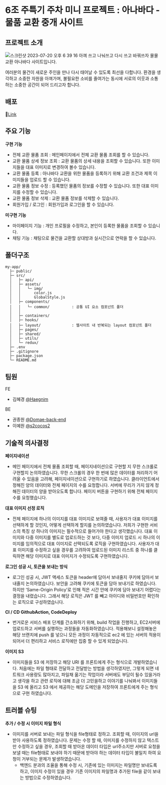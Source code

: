 # 6조 주특기 주차 미니 프로젝트 : 아나바다 - 물품 교환 중개 사이트

## 프로젝트 소개

![스크린샷 2023-07-20 오후 6 39 16](https://github.com/anabada-123/FE/assets/84562770/719c1647-d442-4bcf-ad2f-a9d358a792f5)
아껴 쓰고 나눠쓰고 다시 쓰고 바꿔쓰자
물물 교환 아나바다 사이트입니다.

여러분의 물건이 새로운 주인을 만나 다시 태어날 수 있도록 최선을 다합니다.
환경을 생각하고 소중한 자원을 아껴가며, 불필요한 소비를 줄여가는 동시에
서로의 이웃과 소통하는 소중한 공간이 되어 드리고자 합니다.

## 배포

📎[Link](https://fe-anabadastore.vercel.app/)

## 주요 기능

**구현 기능**

-   전체 교환 물품 조회 : 메인페이지에서 전체 교환 물품 조회를 할 수 있습니다.
-   교환 물품 상세 정보 조회 : 교환 물품의 상세 내용을 조회할 수 있습니다. 또한 이미지들을 대표 이미지로 변경하여 볼수 있습니다.
-   교환 물품 등록 : 아나바다 교환을 위한 물품을 등록하기 위해 교환 조건과 제목 이미지들을 업로드 할 수 있습니다.
-   교환 물품 정보 수정 : 등록했던 물품의 정보를 수정할 수 있습니다. 또한 대표 이미지를 수정할 수 있습니다.
-   교환 물품 정보 삭제 : 교환 물품 정보를 삭제할 수 있습니다.
-   회원가입 / 로그인 : 회원가입과 로그인을 할 수 있습니다.

**미구현 기능**

-   마이페이지 기능 : 개인 프로필을 수정하고, 본인이 등록한 물품을 조회할 수 있습니다.
-   채팅 기능 : 채팅으로 물건을 교환할 상대방과 실시간으로 연락을 할 수 있습니다.

## 폴더구조

```
my-app/
  ├─ public/
  ├─ src/
  │   ├─ api/
  │   ├─ assets/
  │   │   └─ img/
  │   │      color.js
  │   │      GlobalStyle.js
  │   ├─ components/
  │   │   └─ common/          : 공통 UI 요소 컴포넌트 폴더
  │   │
  │   ├─ containers/
  │   ├─ hooks/
  │   ├─ layout/              : 웹사이트 내 반복되는 layout 컴포넌트 폴더
  │   ├─ pages/
  │   ├─ shared/
  │   ├─ utils/
  │   └─ redux/
  ├─ .env
  ├─ .gitignore
  ├─ package.json
  └─ README.md
```

## 팀원

FE

-   김혜경 [@Haegnim](https://github.com/Haegnim)

BE

-   권종원 [@Domae-back-end](https://github.com/Domae-back-end)
-   이예원 [@s2cocos2](https://github.com/s2cocos2)

## 기술적 의사결정

**페이지네이션**

-   메인 페이지에서 전체 물품 조회할 때, 페이지네이션으로 구현할 지 무한 스크롤로 구현할지 논의하였습니다.
    무한 스크롤의 경우 한 번에 많은 데이터를 처리하기 어려울 수 있음을 고려해, 페이지네이션으로 구현하기로 하였습니다. 클라이언트에서 정해진 양의 데이터와 전체 페이지의 수를 요청합니다. 서버에 무리가 가지 않게 정해진 데이터의 양을 받아오도록 합니다. 페이지 버튼을 구현하기 위해 전체 페이지 수를 요청했습니다.

**대표 이미지 선정 로직**

-   전체 페이지에 하나의 이미지를 대표 이미지로 보여줄 때, 사용자가 대표 이미지를 선택하게 할 것인지, 어떻게 선택하게 할지를 논의하였습니다. 저희가 구현한 서비스의 특징 상 하나의 이미지는 필수적으로 들어가야 한다고 생각했습니다.
    대표 이미지와 다중 이미지를 별도로 업로드하는 것 보다, 다중 이미지 업로드 시 하나의 이미지를 임의적으로 대표 이미지로 선택되도록 로직을 구현하였습니다.
    사용자가 대표 이미지를 수정하고 싶을 경우를 고려하여 업로드된 이미지 리스트 중 하나를 클릭하면 해당 이미지로 대표 이미지가 수정되도록 구현하였습니다.

**로그인 성공 시, 토큰을 보내는 방식**

-   로그인 성공 시, JWT 액세스 토큰을 header에 담아서 보내줄지 쿠키에 담아서 보내줄지 논의하였습니다. 보안을 고려해 쿠키에 토큰을 담아 보내기로 하였습니다. 하지만 ‘Same-Origin Policy’로 인해 적은 시간 안에 쿠키에 담아 보내기 어렵다는 결정을 내렸습니다.
    그래서 해당 로직은 JWT 를 빼고 아이디와 비밀번호만 확인하는 로직으로 구성하였습니다.

**CI / CD GithubAction, CodeDeploy**

-   번거로운 서비스 배포 단계를 간소화하기 위해, build 작업을 진행하고, EC2서버에 업로드하고 서버를 실행하는 과정들을 자동화하였습니다. 적용해보니 설정해놓은 해당 브랜치에 push 를 넣으니 모든 과정이 자동적으로 ec2 에 있는 서버의 적용이 되어서 더 편리하고 서비스 로직에만 집중 할 수 있게 되었습니다.

**이미지 S3**

-   이미지들을 S3 에 저장하고 해당 URI 를 프론트에게 주는 형식으로 개발하였습니다.
    처음에는 파일 형태로 전달하고 전달받는 방법을 생각하였지만, 그렇게 되면 네트워크 사용량도 많아지고, 파일채 옮기는 작업이라 서버에도 부담이 될수 있을거라고 생각을 하고 관련 로직에 대해 조금 더 고민을하고 이야기를 나눠봐서 이미지들을 S3 에 올리고 S3 에서 제공하는 해당 도메인을 저장하여 프론트에게 주는 형식으로 구현 하였습니다.

## 트러블 슈팅

**추가 / 수정 시 이미지 파일 형식**

-   이미지를 서버로 보내는 파일 형식을 file형태로 정하고. 조회할 때, 이미지의 url을 받아 사용하도록 정하였습니다.
    문제는 수정 할 때, 이미지를 수정하지 않고 텍스트만 수정하고 싶을 경우, 조회할 때 받아온 데이터 타입은 url주소지만 서버로 요청을 보낼 때는 file형태로 보내야 하기 때문에 받아야 하는 데이터 타입이 불일치 하여 요청이 거부되는 문제가 발생하였습니다.
    -   백엔드 분과의 조율을 통해 수정 시, 기존에 있는 이미지는 파일명만 보내도록 하고, 이미지 수정이 있을 경우 기존 이미지의 파일명과 추가된 file을 같이 보내는 방법으로 수정하였습니다.
